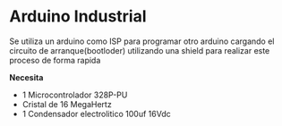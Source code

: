 # Arduino Industrial

Se utiliza un arduino como ISP para programar otro arduino cargando el circuito de arranque(bootloder) utilizando una shield para realizar este proceso de forma rapida

**Necesita**
* 1 Microcontrolador 328P-PU
* Cristal de 16 MegaHertz
* 1 Condensador electrolitico 100uf  16Vdc


